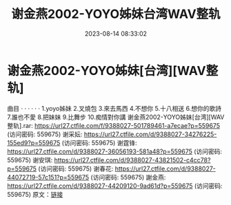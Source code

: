 ﻿---
title: 谢金燕2002-YOYO姊妹台湾WAV整轨
date: 2023-08-14 08:33:02
categories: WAV车载音乐、镜像
tags: 华语中文
---
# 谢金燕2002-YOYO姊妹[台湾][WAV整轨]

曲目
· · · · · ·
1.yoyo姊妹
2.叉燒包
3.來去馬西
4.不想你
5.十八相送
6.想你的歌詩
7.誰也不愛
8.把妹妹
9.比舞步
10.痴情對你講
谢金燕2002-YOYO姊妹[台湾][WAV整轨].rar: https://url27.ctfile.com/f/9388027-501789461-a7ecae?p=559675
(访问密码: 559675)
谢采妘: https://url27.ctfile.com/d/9388027-34276225-155ed9?p=559675
(访问密码: 559675)
谢霆锋: https://url27.ctfile.com/d/9388027-36056193-581a48?p=559675
(访问密码: 559675)
谢安琪: https://url27.ctfile.com/d/9388027-43821502-c4cc78?p=559675
(访问密码: 559675)
谢春花: https://url27.ctfile.com/d/9388027-44072719-57c151?p=559675
(访问密码: 559675)
謝金燕: https://url27.ctfile.com/d/9388027-44209120-9ad61d?p=559675
(访问密码: 559675)
原文：[链接](https://blog.sina.com.cn/s/blog_1647c7e760103133e.html)